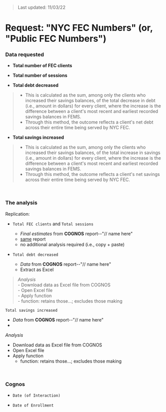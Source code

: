 > Last updated: 11/03/22

# Request: "NYC FEC Numbers" (or, "Public FEC Numbers")

### Data requested

- **Total number of FEC clients**
>

- **Total number of sessions**
>

- **Total debt decreased**
> - This is calculated as the sum, among only the clients who increased their savings balances, of the total decrease in debt (i.e., amount in dollars) for every client, where the increase is the difference between a client's most recent and earliest recorded savings balances in FEMS.
> - Through this method, the outcome reflects a client's net debt across their entire time being served by NYC FEC.

- **Total savings increased**
> - This is calculated as the sum, among only the clients who increased their savings balances, of the total increase in savings (i.e., amount in dollars) for every client, where the increase is the difference between a client's most recent and earliest recorded savings balances in FEMS.
> - Through this method, the outcome reflects a client's net savings across their entire time being served by NYC FEC.

<br>

### The analysis

Replication:

- `Total FEC clients` and `Total sessions` 
    - *Final estimates* from **COGNOS** report--"// name here"
    - <u>same</u> report
    - no additional analysis required (i.e., copy + paste)

- `Total debt decreased`
    - *Data* from **COGNOS** report--"// name here"
    - Extract as Excel

> *Analysis*   
    - Download data as Excel file from COGNOS  
    - Open Excel file  
    - Apply function    
        - function: retains those...; excludes those making

`Total savings increased`
- *Data* from **COGNOS** report--"// name here"
- 

*Analysis*  
- Download data as Excel file from COGNOS
- Open Excel file
- Apply function
  - function: retains those...; excludes those making

<br>

### Cognos

- `Date (of Interaction)`

- `Date of Enrollment`

